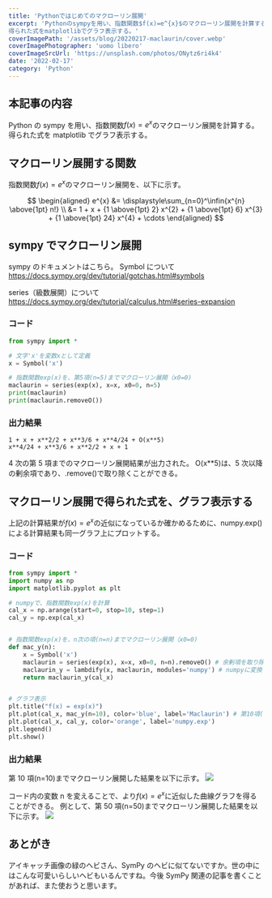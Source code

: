 ```yaml
---
title: 'Pythonではじめてのマクローリン展開'
excerpt: 'Pythonのsympyを用い、指数関数$f(x)=e^{x}$のマクローリン展開を計算する。
得られた式をmatplotlibでグラフ表示する。'
coverImagePath: '/assets/blog/20220217-maclaurin/cover.webp'
coverImagePhotographer: 'uomo libero'
coverImageSrcUrl: 'https://unsplash.com/photos/ONytz6ri4k4'
date: '2022-02-17'
category: 'Python'
---
```


## 本記事の内容

Python の sympy を用い、指数関数$f(x)=e^{x}$のマクローリン展開を計算する。
得られた式を matplotlib でグラフ表示する。

## マクローリン展開する関数

指数関数$f(x)=e^{x}$のマクローリン展開を、以下に示す。

$$
\begin{aligned}
e^{x} &= \displaystyle\sum_{n=0}^\infin{x^{n} \above{1pt} n!} \\
&= 1 + x + {1 \above{1pt} 2} x^{2} + {1 \above{1pt} 6} x^{3} + {1 \above{1pt} 24} x^{4} + \cdots
\end{aligned}
$$

## sympy でマクローリン展開

sympy のドキュメントはこちら。
Symbol について
https://docs.sympy.org/dev/tutorial/gotchas.html#symbols

series（級数展開）について
https://docs.sympy.org/dev/tutorial/calculus.html#series-expansion

### コード

```python
from sympy import *

# 文字'x'を変数xとして定義
x = Symbol('x')

# 指数関数exp(x)を、第5項(n=5)までマクローリン展開（x0=0)
maclaurin = series(exp(x), x=x, x0=0, n=5)
print(maclaurin)
print(maclaurin.removeO())
```

### 出力結果

```
1 + x + x**2/2 + x**3/6 + x**4/24 + O(x**5)
x**4/24 + x**3/6 + x**2/2 + x + 1
```

4 次の第 5 項までのマクローリン展開結果が出力された。
O(x\*\*5)は、5 次以降の剰余項であり、.remove()で取り除くことができる。

## マクローリン展開で得られた式を、グラフ表示する

上記の計算結果が$f(x)=e^{x}$の近似になっているか確かめるために、numpy.exp()による計算結果も同一グラフ上にプロットする。

### コード

```python
from sympy import *
import numpy as np
import matplotlib.pyplot as plt

# numpyで、指数関数exp(x)を計算
cal_x = np.arange(start=0, stop=10, step=1)
cal_y = np.exp(cal_x)


# 指数関数exp(x)を、n次の項(n=n)までマクローリン展開（x0=0)
def mac_y(n):
    x = Symbol('x')
    maclaurin = series(exp(x), x=x, x0=0, n=n).removeO() # 余剰項を取り除く
    maclaurin_y = lambdify(x, maclaurin, modules='numpy') # numpyに変換
    return maclaurin_y(cal_x)


# グラフ表示
plt.title("f(x) = exp(x)")
plt.plot(cal_x, mac_y(n=10), color='blue', label='Maclaurin') # 第10項(n=10)まで展開
plt.plot(cal_x, cal_y, color='orange', label='numpy.exp')
plt.legend()
plt.show()
```

### 出力結果

第 10 項(n=10)までマクローリン展開した結果を以下に示す。
![](https://storage.googleapis.com/zenn-user-upload/f467775e7619-20211218.jpeg)

コード内の変数 n を変えることで、より$f(x)=e^{x}$に近似した曲線グラフを得ることができる。
例として、第 50 項(n=50)までマクローリン展開した結果を以下に示す。
![](https://storage.googleapis.com/zenn-user-upload/ad0bfbd6161a-20211218.jpeg)

## あとがき

アイキャッチ画像の緑のヘビさん、SymPy のヘビに似てないですか。世の中にはこんな可愛いらしいヘビもいるんですね。今後 SymPy 関連の記事を書くことがあれば、また使おうと思います。
